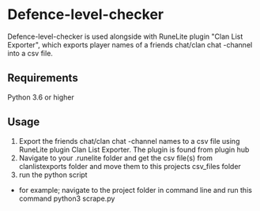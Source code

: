 # Defence-level-checker
Defence-level-checker is used alongside with RuneLite plugin "Clan List Exporter", which exports player names of a friends chat/clan chat -channel into a csv file.

## Requirements
Python 3.6 or higher

## Usage

1. Export the friends chat/clan chat -channel names to a csv file using RuneLite plugin Clan List Exporter. The plugin is found from plugin hub
2. Navigate to your .runelite folder and get the csv file(s) from clanlistexports folder and move them to this projects csv_files folder
3. run the python script
  - for example; navigate to the project folder in command line and run this command python3 scrape.py  
